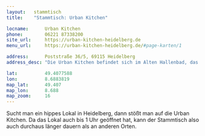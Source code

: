 ```yaml
---
layout:   stammtisch
title:    "Stammtisch: Urban Kitchen"

locname:      Urban Kitchen
phone:        06221 87338200
site_url:     https://urban-kitchen-heidelberg.de
menu_url:     https://urban-kitchen-heidelberg.de/#page-karten/1

address:      Poststraße 36/5, 69115 Heidelberg
address_desc: "Die Urban Kitchen befindet sich im Alten Hallenbad, das sowohl Eingänge auf Seiten der Poststraße und der Bergheimer Straße hat. Haltestelle: Altes Hallenbad (Linien 22, 32, 34, 35)"

lat:          49.4077588
lon:          8.6883819
map_lat:      49.407
map_lon:      8.688
map_zoom:     16
---
```

Sucht man ein hippes Lokal in Heidelberg, dann stößt man auf die Urban Kitchen.
Da das Lokal auch bis 1 Uhr geöffnet hat, kann der Stammtisch also auch
durchaus länger dauern als an anderen Orten.
